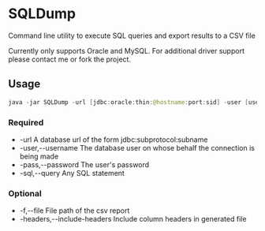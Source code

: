 SQLDump
=======

Command line utility to execute SQL queries and export results to a CSV file

Currently only supports Oracle and MySQL. For additional driver support please contact me or fork the project.

Usage
-----

```java
java -jar SQLDump -url [jdbc:oracle:thin:@hostname:port:sid] -user [username] -pass [password] -sql [query]
```

### Required

+ -url <arg>                   A database url of the form jdbc:subprotocol:subname
+ -user,--username <arg>       The database user on whose behalf the connection is being made
+ -pass,--password <arg>       The user's password
+ -sql,--query <arg>           Any SQL statement

### Optional

+ -f,--file <arg>              File path of the csv report
+ -headers,--include-headers   Include column headers in generated file
